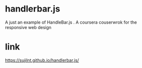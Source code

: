 # handlerbar.js
A just an example of HandleBar.js .
A coursera couserwrok for the responsive web design 

# link

https://sujilnt.github.io/handlerbar.js/
